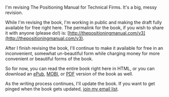 I'm revising The Positioning Manual for Technical Firms. It's a big, messy revision.

While I'm revising the book, I'm working in public and making the draft fully available for free right here. The permalink for the book, if you wish to share it with anyone (please do!) is: [http://thepositioningmanual.com/v3](http://thepositioningmanual.com/v3).

After I finish revising the book, I'll continue to make it available for free in an inconvenient, somewhat un-beautiful form while charging money for more convenient or beautiful forms of the book.

So for now, you can read the entire book right here in HTML, or you can download an [ePub](../ebooks/TPM-v3.epub), [MOBI](../ebooks/TPM-v3.mobi), or [PDF](../ebooks/TPM-v3.pdf) version of the book as well.

As the writing process continues, I'll update the book. If you want to get pinged when the book gets updated, [join my email list](https://philipmorganconsulting.com/list).